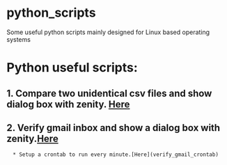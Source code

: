 # python_scripts
Some useful python scripts mainly designed for Linux based operating systems

# Python useful scripts:

## 1. Compare two unidentical csv files and show dialog box with zenity. [Here](compare_two_csv_files.py)
## 2. Verify gmail inbox and show a dialog box with zenity.[Here](verify_gmail.py)
      * Setup a crontab to run every minute.[Here](verify_gmail_crontab)
